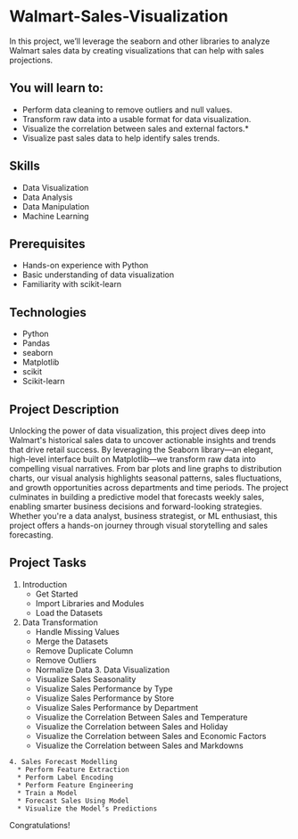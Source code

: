 # Walmart-Sales-Visualization
In this project, we’ll leverage the seaborn and other libraries to analyze Walmart sales data by creating visualizations that can help with sales projections.

## You will learn to:
   * Perform data cleaning to remove outliers and null values.
   * Transform raw data into a usable format for data visualization.  
   * Visualize the correlation between sales and external factors.*
   * Visualize past sales data to help identify sales trends.

## Skills
   * Data Visualization
   * Data Analysis
   * Data Manipulation
   * Machine Learning

 ## Prerequisites
   * Hands-on experience with Python
   * Basic understanding of data visualization
   * Familiarity with scikit-learn

 ## Technologies
   * Python
   * Pandas
   * seaborn
   * Matplotlib
   * scikit
   * Scikit-learn

 ## Project Description  
Unlocking the power of data visualization, this project dives deep into Walmart's historical sales data to uncover actionable insights and trends that drive retail success. By leveraging the Seaborn library—an elegant, high-level interface built on Matplotlib—we transform raw data into compelling visual narratives.
From bar plots and line graphs to distribution charts, our visual analysis highlights seasonal patterns, sales fluctuations, and growth opportunities across departments and time periods. The project culminates in building a predictive model that forecasts weekly sales, enabling smarter business decisions and forward-looking strategies.
Whether you're a data analyst, business strategist, or ML enthusiast, this project offers a hands-on journey through visual storytelling and sales forecasting.

 ## Project Tasks
   1. Introduction
      * Get Started
      * Import Libraries and Modules
      * Load the Datasets
   2. Data Transformation
      * Handle Missing Values
      * Merge the Datasets
      * Remove Duplicate Column
      * Remove Outliers
      * Normalize Data
    3. Data Visualization
      * Visualize Sales Seasonality
      * Visualize Sales Performance by Type
      * Visualize Sales Performance by Store
      * Visualize Sales Performance by Department
      * Visualize the Correlation Between Sales and Temperature
      * Visualize the Correlation between Sales and Holiday
      * Visualize the Correlation between Sales and Economic Factors
      * Visualize the Correlation between Sales and Markdowns
        
    4. Sales Forecast Modelling
      * Perform Feature Extraction
      * Perform Label Encoding
      * Perform Feature Engineering
      * Train a Model
      * Forecast Sales Using Model
      * Visualize the Model’s Predictions

Congratulations!
